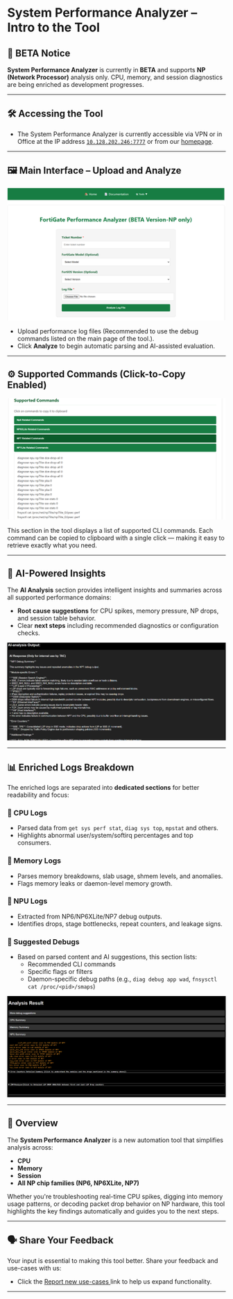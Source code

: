 # System Performance Analyzer – Intro to the Tool

## 🧪 BETA Notice

**System Performance Analyzer** is currently in **BETA** and supports **NP (Network Processor)** analysis only. CPU, memory, and session diagnostics are being enriched as development progresses.

---

## 🛠️ Accessing the Tool

* The System Performance Analyzer is currently accessible via VPN or in Office at the IP address <a href="http://10.128.202.246:7777/" target="_blank">`10.128.202.246:7777`</a> or from our <a href="http://10.128.202.246:8863/" target="_blank">homepage</a>.

---

## 🖼️ Main Interface – Upload and Analyze

![Main Upload Screen](../assets/images/man-perf-page.png)

- Upload performance log files (Recommended to use the debug commands listed on the main page of the tool.).
- Click **Analyze** to begin automatic parsing and AI-assisted evaluation.

---

## ⚙️ Supported Commands (Click-to-Copy Enabled)

![Supported Commands](../assets/images/suggested.png)

This section in the tool displays a list of supported CLI commands. Each command can be copied to clipboard with a single click — making it easy to retrieve exactly what you need.

---

## 🧠 AI-Powered Insights

The **AI Analysis** section provides intelligent insights and summaries across all supported performance domains:

- **Root cause suggestions** for CPU spikes, memory pressure, NP drops, and session table behavior.
- Clear **next steps** including recommended diagnostics or configuration checks.

![AI Output](../assets/images/sys_perf_analyzer_ai.png)

---

## 📊 Enriched Logs Breakdown

The enriched logs are separated into **dedicated sections** for better readability and focus:

### 🧮 CPU Logs
- Parsed data from `get sys perf stat`, `diag sys top`, `mpstat` and others.
- Highlights abnormal user/system/softirq percentages and top consumers.

### 💾 Memory Logs
- Parses memory breakdowns, slab usage, shmem levels, and anomalies.
- Flags memory leaks or daemon-level memory growth.

### 📡 NPU Logs
- Extracted from NP6/NP6XLite/NP7 debug outputs.
- Identifies drops, stage bottlenecks, repeat counters, and leakage signs.

### 🧰 Suggested Debugs
- Based on parsed content and AI suggestions, this section lists:
  - Recommended CLI commands
  - Specific flags or filters
  - Daemon-specific debug paths (e.g., `diag debug app wad`, `fnsysctl cat /proc/<pid>/smaps`)

![Enriched Logs](../assets/images/enriched_logs.png)

---

## 📘 Overview

The **System Performance Analyzer** is a new automation tool that simplifies analysis across:

- **CPU**
- **Memory**
- **Session**
- **All NP chip families (NP6, NP6XLite, NP7)**

Whether you're troubleshooting real-time CPU spikes, digging into memory usage patterns, or decoding packet drop behavior on NP hardware, this tool highlights the key findings automatically and guides you to the next steps.

---

## 🗣️ Share Your Feedback

Your input is essential to making this tool better. Share your feedback and use-cases with us:

- Click the <a href="https://forms.office.com/pages/responsepage.aspx?id=eMQ2LAA9L0WFNUg5b18B8BdRR8fI0dRMpEqJ2cz_JtJUNE4wOVhCVVc5TzlZWk9JSTVRMUo0RUhEVi4u" target="_blank"> Report new use-cases </a> link to help us expand functionality.

---

